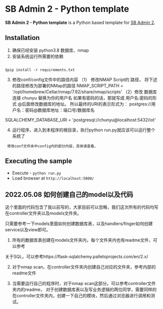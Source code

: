 # SB Admin 2 - Python template

**SB Admin 2 - Python template** is a Python based template for [SB Admin 2](http://startbootstrap.com/template-overviews/sb-admin-2/).

## Installation

1. 确保已经安装 python3.8 数据库、nmap
2. 安装系统运行所需要的依赖
```

$pip install -r requirements.txt

```

3. 修改conf/config文件中的路径内容
（1） 修改NMAP Script的 路径， 将下述的路径修改为部署的NMap的路径
NMAP_SCRIPT_PATH = '/opt/homebrew/Cellar/nmap/7.92/share/nmap/scripts' 
（2）修改 数据库连接
chunyu 替换为你的用户名
如果有密码的话，那就写成 用户名:密码的形式
@后面修改数据库的地址。
所以最终的URI的表示形式为：
postgres://用户名：密码@数据库地址：端口号/数据库名

SQLALCHEMY_DATABASE_URI = 'postgresql://chunyu@localhost:5432/iot'

4. 运行程序，进入到本程序的根目录，执行python run.py就应该可以运行整个系统了


``` 修改conf文件夹中config内的部分内容，具体请查看，```

## Executing the sample

* Execute - ```python run.py```
* Load browser at ```http://localhost:5000/```

## 2022.05.08 如何创建自己的model以及代码

这个里面的代码包含了我以前写的，大家目前可以忽略，我们这次所有的代码均写在controller文件夹以及models文件夹。

只需要参考一下models里面如何创建数据库表，以及handlers/finger如何创建service以及view即可。

1. 所有的数据库表创建在models文件夹内，每个文件夹内也有readme文件，可以参考

关于SQL，可以参考https://flask-sqlalchemy.palletsprojects.com/en/2.x/

2. 对于nmap scan，在controller文件夹内创建自己对应的文件夹，参考内部的readme文件

3. 当需要运行自己的程序时，对于nmap scan这部分。可以参考controller文件夹内的readme， 对于创建数据库表以及写业务逻辑的两位同学，需要同样的在controller文件夹内，创建一下自己的模块，然后通过浏览器进行调用和测试。

